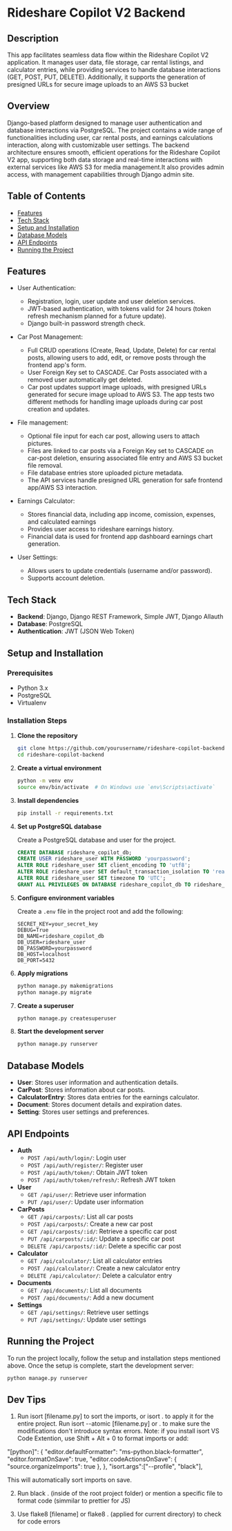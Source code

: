 # Rideshare Copilot V2 Backend

## Description

This app facilitates seamless data flow within the Rideshare Copilot V2 application. It manages user data, file storage, car rental listings, and calculator entries, while providing services to handle database interactions (GET, POST, PUT, DELETE). Additionally, it supports the generation of presigned URLs for secure image uploads to an AWS S3 bucket

## Overview

Django-based platform designed to manage user authentication and database interactions via PostgreSQL. The project contains a wide range of functionalities including user, car rental posts, and earnings calculations interaction, along with customizable user settings. The backend architecture ensures smooth, efficient operations for the Rideshare Copilot V2 app, supporting both data storage and real-time interactions with external services like AWS S3 for media management.It also provides admin access, with management capabilities through Django admin site.

## Table of Contents

- [Features](#features)
- [Tech Stack](#tech-stack)
- [Setup and Installation](#setup-and-installation)
- [Database Models](#database-models)
- [API Endpoints](#api-endpoints)
- [Running the Project](#running-the-project)

## Features

- User Authentication:

  - Registration, login, user update and user deletion services.
  - JWT-based authentication, with tokens valid for 24 hours (token refresh mechanism planned for a future update).
  - Django built-in password strength check.

- Car Post Management:

  - Full CRUD operations (Create, Read, Update, Delete) for car rental posts, allowing users to add, edit, or remove posts through the frontend app's form.
  - User Foreign Key set to CASCADE. Car Posts associated with a removed user automatically get deleted.
  - Car post updates support image uploads, with presigned URLs generated for secure image upload to AWS S3. The app tests two different methods for handling image uploads during car post creation and updates.

- File management:

  - Optional file input for each car post, allowing users to attach pictures.
  - Files are linked to car posts via a Foreign Key set to CASCADE on car-post deletion, ensuring associated file entry and AWS S3 bucket file removal.
  - File database entries store uploaded picture metadata.
  - The API services handle presigned URL generation for safe frontend app/AWS S3 interaction.

- Earnings Calculator:

  - Stores financial data, including app income, comission, expenses, and calculated earnings
  - Provides user access to rideshare earnings history.
  - Financial data is used for frontend app dashboard earnings chart generation.

- User Settings:
  - Allows users to update credentials (username and/or password).
  - Supports account deletion.

## Tech Stack

- **Backend**: Django, Django REST Framework, Simple JWT, Django Allauth
- **Database**: PostgreSQL
- **Authentication**: JWT (JSON Web Token)

## Setup and Installation

### Prerequisites

- Python 3.x
- PostgreSQL
- Virtualenv

### Installation Steps

1. **Clone the repository**

   ```bash
   git clone https://github.com/yourusername/rideshare-copilot-backend.git
   cd rideshare-copilot-backend
   ```

2. **Create a virtual environment**

   ```bash
   python -m venv env
   source env/bin/activate  # On Windows use `env\Scripts\activate`
   ```

3. **Install dependencies**

   ```bash
   pip install -r requirements.txt
   ```

4. **Set up PostgreSQL database**

   Create a PostgreSQL database and user for the project.

   ```sql
   CREATE DATABASE rideshare_copilot_db;
   CREATE USER rideshare_user WITH PASSWORD 'yourpassword';
   ALTER ROLE rideshare_user SET client_encoding TO 'utf8';
   ALTER ROLE rideshare_user SET default_transaction_isolation TO 'read committed';
   ALTER ROLE rideshare_user SET timezone TO 'UTC';
   GRANT ALL PRIVILEGES ON DATABASE rideshare_copilot_db TO rideshare_user;
   ```

5. **Configure environment variables**

   Create a `.env` file in the project root and add the following:

   ```
   SECRET_KEY=your_secret_key
   DEBUG=True
   DB_NAME=rideshare_copilot_db
   DB_USER=rideshare_user
   DB_PASSWORD=yourpassword
   DB_HOST=localhost
   DB_PORT=5432
   ```

6. **Apply migrations**

   ```bash
   python manage.py makemigrations
   python manage.py migrate
   ```

7. **Create a superuser**

   ```bash
   python manage.py createsuperuser
   ```

8. **Start the development server**

   ```bash
   python manage.py runserver
   ```

## Database Models

- **User**: Stores user information and authentication details.
- **CarPost**: Stores information about car posts.
- **CalculatorEntry**: Stores data entries for the earnings calculator.
- **Document**: Stores document details and expiration dates.
- **Setting**: Stores user settings and preferences.

## API Endpoints

- **Auth**
  - `POST /api/auth/login/`: Login user
  - `POST /api/auth/register/`: Register user
  - `POST /api/auth/token/`: Obtain JWT token
  - `POST /api/auth/token/refresh/`: Refresh JWT token
- **User**
  - `GET /api/user/`: Retrieve user information
  - `PUT /api/user/`: Update user information
- **CarPosts**
  - `GET /api/carposts/`: List all car posts
  - `POST /api/carposts/`: Create a new car post
  - `GET /api/carposts/:id/`: Retrieve a specific car post
  - `PUT /api/carposts/:id/`: Update a specific car post
  - `DELETE /api/carposts/:id/`: Delete a specific car post
- **Calculator**
  - `GET /api/calculator/`: List all calculator entries
  - `POST /api/calculator/`: Create a new calculator entry
  - `DELETE /api/calculator/`: Delete a calculator entry
- **Documents**
  - `GET /api/documents/`: List all documents
  - `POST /api/documents/`: Add a new document
- **Settings**
  - `GET /api/settings/`: Retrieve user settings
  - `PUT /api/settings/`: Update user settings

## Running the Project

To run the project locally, follow the setup and installation steps mentioned above. Once the setup is complete, start the development server:

```bash
python manage.py runserver
```

## Dev Tips

1. Run isort [filename.py] to sort the imports, or isort . to apply it for the entire project. Run isort --atomic [filename.py] or . to make sure the modifications don't introduce syntax errors.
   Note: if you install isort VS Code Extention, use Shift + Alt + 0 to format imports or add:

"[python]": {
"editor.defaultFormatter": "ms-python.black-formatter",
"editor.formatOnSave": true,
"editor.codeActionsOnSave": {
"source.organizeImports": true
},
},
"isort.args":["--profile", "black"],

This will automatically sort imports on save.

2. Run black . (inside of the root project folder) or mention a specific file to format code (simmilar to prettier for JS)

3. Use flake8 [filename] or flake8 . (applied for current directory) to check for code errors
